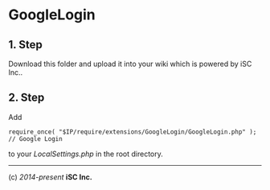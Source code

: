 GoogleLogin
====

## 1. Step
Download this folder and upload it into your wiki which is powered by iSC Inc..

## 2. Step
Add

    require_once( "$IP/require/extensions/GoogleLogin/GoogleLogin.php" ); // Google Login

to your *LocalSettings.php* in the root directory.


----
(c) *2014-present* **iSC Inc.**
